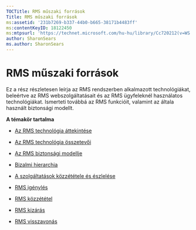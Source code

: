 ```yaml
---
TOCTitle: RMS műszaki források
Title: RMS műszaki források
ms:assetid: '231b7269-b337-44b0-b665-38171b4483ff'
ms:contentKeyID: 18122450
ms:mtpsurl: 'https://technet.microsoft.com/hu-hu/library/Cc720212(v=WS.10)'
author: SharonSears
ms.author: SharonSears
---
```


RMS műszaki források
====================

Ez a rész részletesen leírja az RMS rendszerben alkalmazott technológiákat, beleértve az RMS webszolgáltatásait és az RMS ügyfeleknél használatos technológiákat. Ismerteti továbbá az RMS funkcióit, valamint az általa használt biztonsági modellt.

**A témakör tartalma**

-   [Az RMS technológia áttekintése](https://technet.microsoft.com/eb48c3de-e038-4fcb-a091-b67ea4fe0dc7)

-   [Az RMS technológia összetevői](https://technet.microsoft.com/05d99f6e-8170-458c-a7ef-cee6fa30f057)

-   [Az RMS biztonsági modellje](https://technet.microsoft.com/665db831-366d-4dca-9bb3-cc2912481fe1)

-   [Bizalmi hierarchia](https://technet.microsoft.com/2d44182f-a653-4383-aba1-dade53f7cf9a)

-   [A szolgáltatások közzététele és észlelése](https://technet.microsoft.com/336c0d55-fd7f-4aa9-b3e6-bfd6565b1086)

-   [RMS igénylés](https://technet.microsoft.com/999db3e1-e3ab-4513-87d9-d584ee334c00)

-   [RMS közzététel](https://technet.microsoft.com/a82f4172-546d-4fab-9f96-3f8b263a5b69)

-   [RMS kizárás](https://technet.microsoft.com/c17e393e-b6a9-4ae5-aee5-18baa6b32d4d)

-   [RMS visszavonás](https://technet.microsoft.com/72689f90-f3c5-4b61-94ea-d825f3199b3b)